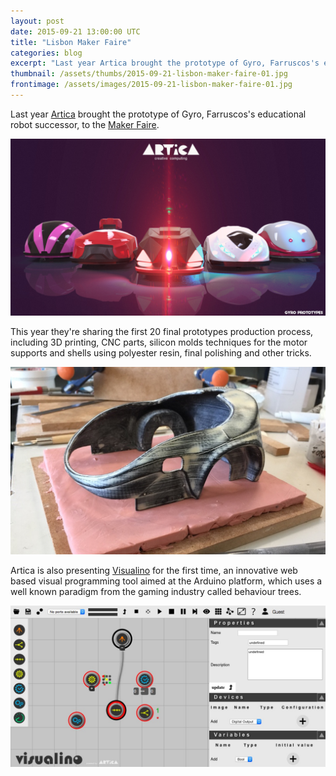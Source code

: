 ```yaml
---
layout: post
date: 2015-09-21 13:00:00 UTC
title: "Lisbon Maker Faire"
categories: blog
excerpt: "Last year Artica brought the prototype of Gyro, Farruscos's educational robot successor, to the Maker Faire."
thumbnail: /assets/thumbs/2015-09-21-lisbon-maker-faire-01.jpg
frontimage: /assets/images/2015-09-21-lisbon-maker-faire-01.jpg
---
```

Last year [Artica][1] brought the prototype of Gyro, Farruscos's educational robot successor, to the [Maker Faire][3].

![](/assets/images/2015-09-21-lisbon-maker-faire-01.jpg)

This year they're sharing the first 20 final prototypes production process, including 3D printing, CNC parts, silicon molds techniques for the motor supports and shells using polyester resin, final polishing and other tricks.

![](/assets/images/2015-09-21-lisbon-maker-faire-02.jpg)

Artica is also presenting [Visualino][2] for the first time, an innovative web based visual programming tool aimed at the Arduino platform, which uses a well known paradigm from the gaming industry called behaviour trees.

![](/assets/images/2015-09-21-lisbon-maker-faire-03.jpg)

[1]:http://artica.cc/
[2]:http://visualino.cc/
[3]:http://makerfairelisbon.com/
